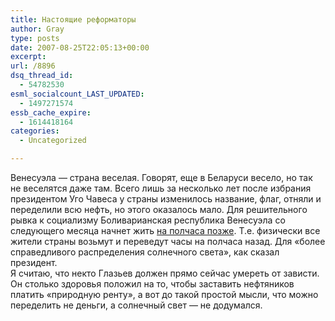 ```yaml
---
title: Настоящие реформаторы
author: Gray
type: posts
date: 2007-08-25T22:05:13+00:00
excerpt:
url: /8896
dsq_thread_id:
  - 54782530
esml_socialcount_LAST_UPDATED:
  - 1497271574
essb_cache_expire:
  - 1614418164
categories:
  - Uncategorized

---
```








Венесуэла &#8212; страна веселая. Говорят, еще в Беларуси весело, но так не веселятся даже там. Всего лишь за несколько лет после избрания президентом Уго Чавеса у страны изменилось название, флаг, отняли и переделили всю нефть, но этого оказалось мало. Для решительного рывка к социализму Боливарианская республика Венесуэла со следующего месяца начнет жить <a href="http://www.reuters.com/article/oddlyEnoughNews/idUSN2328980320070824" target="_blank">на полчаса позже</a>. Т.е. физически все жители страны возьмут и переведут часы на полчаса назад. Для &#171;более справедливого распределения солнечного света&#187;, как сказал президент.  
Я считаю, что некто Глазьев должен прямо сейчас умереть от зависти. Он столько здоровья положил на то, чтобы заставить нефтяников платить &#171;природную ренту&#187;, а вот до такой простой мысли, что можно переделить не деньги, а солнечный свет &#8212; не додумался.